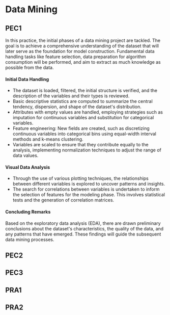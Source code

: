 # Data Mining

## PEC1
In this practice, the initial phases of a data mining project are tackled. The goal is to achieve a comprehensive understanding of the dataset that will later serve as the foundation for model construction. Fundamental data handling tasks like feature selection, data preparation for algorithm consumption will be performed, and aim to extract as much knowledge as possible from the data.

#### Initial Data Handling
- The dataset is loaded, filtered, the initial structure is verified, and the description of the variables and their types is reviewed.
- Basic descriptive statistics are computed to summarize the central tendency, dispersion, and shape of the dataset's distribution.
- Attributes with empty values are handled, employing strategies such as imputation for continuous variables and substitution for categorical variables.
- Feature engineering: New fields are created, such as discretizing continuous variables into categorical bins using equal-width interval methods and k-means clustering.
- Variables are scaled to ensure that they contribute equally to the analysis, implementing normalization techniques to adjust the range of data values.

#### Visual Data Analysis
- Through the use of various plotting techniques, the relationships between different variables is explored to uncover patterns and insights.
- The search for correlations between variables is undertaken to inform the selection of features for the modeling phase. This involves statistical tests and the generation of correlation matrices.

#### Concluding Remarks
Based on the exploratory data analysis (EDA), there are drawn preliminary conclusions about the dataset's characteristics, the quality of the data, and any patterns that have emerged. These findings will guide the subsequent data mining processes.

## PEC2

## PEC3

## PRA1

## PRA2
